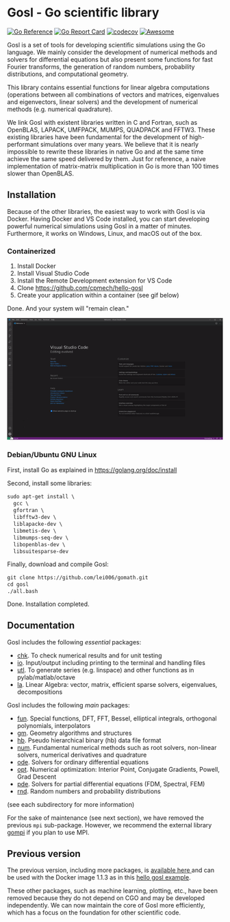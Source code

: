# Gosl - Go scientific library

[![Go Reference](https://pkg.go.dev/badge/github.com/lei006/gomath.svg)](https://pkg.go.dev/github.com/lei006/gomath)
[![Go Report Card](https://goreportcard.com/badge/github.com/lei006/gomath)](https://goreportcard.com/report/github.com/lei006/gomath)
[![codecov](https://codecov.io/gh/cpmech/gosl/branch/main/graph/badge.svg?token=2QnqwyGTYx)](https://codecov.io/gh/cpmech/gosl)
[![Awesome](https://cdn.rawgit.com/sindresorhus/awesome/d7305f38d29fed78fa85652e3a63e154dd8e8829/media/badge.svg)](https://github.com/avelino/awesome-go)

Gosl is a set of tools for developing scientific simulations using the Go language. We mainly consider the development of numerical methods and solvers for differential equations but also present some functions for fast Fourier transforms, the generation of random numbers, probability distributions, and computational geometry.

This library contains essential functions for linear algebra computations (operations between all combinations of vectors and matrices, eigenvalues and eigenvectors, linear solvers) and the development of numerical methods (e.g. numerical quadrature).

We link Gosl with existent libraries written in C and Fortran, such as OpenBLAS, LAPACK, UMFPACK, MUMPS, QUADPACK and FFTW3. These existing libraries have been fundamental for the development of high-performant simulations over many years. We believe that it is nearly impossible to rewrite these libraries in native Go and at the same time achieve the same speed delivered by them. Just for reference, a naive implementation of matrix-matrix multiplication in Go is more than 100 times slower than OpenBLAS.

## Installation

Because of the other libraries, the easiest way to work with Gosl is via Docker. Having Docker and VS Code installed, you can start developing powerful numerical simulations using Gosl in a matter of minutes. Furthermore, it works on Windows, Linux, and macOS out of the box.

### Containerized

1. Install Docker
2. Install Visual Studio Code
3. Install the Remote Development extension for VS Code
4. Clone https://github.com/cpmech/hello-gosl
5. Create your application within a container (see gif below)

Done. And your system will "remain clean."

![](zdocs/vscode-open-in-container.gif)

### Debian/Ubuntu GNU Linux

First, install Go as explained in https://golang.org/doc/install

Second, install some libraries:

```
sudo apt-get install \
  gcc \
  gfortran \
  libfftw3-dev \
  liblapacke-dev \
  libmetis-dev \
  libmumps-seq-dev \
  libopenblas-dev \
  libsuitesparse-dev
```

Finally, download and compile Gosl:

```
git clone https://github.com/lei006/gomath.git
cd gosl
./all.bash
```

Done. Installation completed.

## Documentation

Gosl includes the following _essential_ packages:

- [chk](https://github.com/lei006/gomath/tree/master/chk). To check numerical results and for unit testing
- [io](https://github.com/lei006/gomath/tree/master/io). Input/output including printing to the terminal and handling files
- [utl](https://github.com/lei006/gomath/tree/master/utl). To generate series (e.g. linspace) and other functions as in pylab/matlab/octave
- [la](https://github.com/lei006/gomath/tree/master/la). Linear Algebra: vector, matrix, efficient sparse solvers, eigenvalues, decompositions

Gosl includes the following _main_ packages:

- [fun](https://github.com/lei006/gomath/tree/master/fun). Special functions, DFT, FFT, Bessel, elliptical integrals, orthogonal polynomials, interpolators
- [gm](https://github.com/lei006/gomath/tree/master/gm). Geometry algorithms and structures
- [hb](https://github.com/lei006/gomath/tree/master/hb). Pseudo hierarchical binary (hb) data file format
- [num](https://github.com/lei006/gomath/tree/master/num). Fundamental numerical methods such as root solvers, non-linear solvers, numerical derivatives and quadrature
- [ode](https://github.com/lei006/gomath/tree/master/ode). Solvers for ordinary differential equations
- [opt](https://github.com/lei006/gomath/tree/master/opt). Numerical optimization: Interior Point, Conjugate Gradients, Powell, Grad Descent
- [pde](https://github.com/lei006/gomath/tree/master/pde). Solvers for partial differential equations (FDM, Spectral, FEM)
- [rnd](https://github.com/lei006/gomath/tree/master/rnd). Random numbers and probability distributions

(see each subdirectory for more information)

For the sake of maintenance (see next section), we have removed the previous `mpi` sub-package. However, we recommend the external library [gompi](https://github.com/sbromberger/gompi) if you plan to use MPI.

## Previous version

The previous version, including more packages, is [available here ](https://github.com/lei006/gomath/tree/stable-1.1.3) and can be used with the Docker image 1.1.3 as in this [hello gosl example](https://github.com/cpmech/hello-gosl-old-1.1.3).

These other packages, such as machine learning, plotting, etc., have been removed because they do not depend on CGO and may be developed independently. We can now maintain the core of Gosl more efficiently, which has a focus on the foundation for other scientific code.
